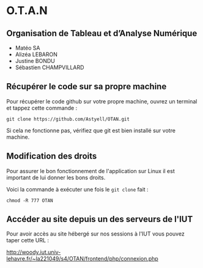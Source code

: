 # O.T.A.N

## Organisation de Tableau et d’Analyse Numérique

- Matéo SA
- Alizéa LEBARON
- Justine BONDU
- Sébastien CHAMPVILLARD

## Récupérer le code sur sa propre machine

Pour récupérer le code github sur votre propre machine, ouvrez un terminal et tappez cette commande :

`git clone https://github.com/Astyell/OTAN.git`

Si cela ne fonctionne pas, vérifiez que git est bien installé sur votre machine.

## Modification des droits

Pour assurer le bon fonctionnement de l'application sur Linux il est important de lui donner les bons droits.

Voici la commande à exécuter une fois le `git clone` fait :

`chmod -R 777 OTAN`

## Accéder au site depuis un des serveurs de l'IUT

Pour avoir accès au site hébergé sur nos sessions à l'IUT vous pouvez taper cette URL :

http://woody.iut.univ-lehavre.fr/~la221049/s4/OTAN/frontend/php/connexion.php

